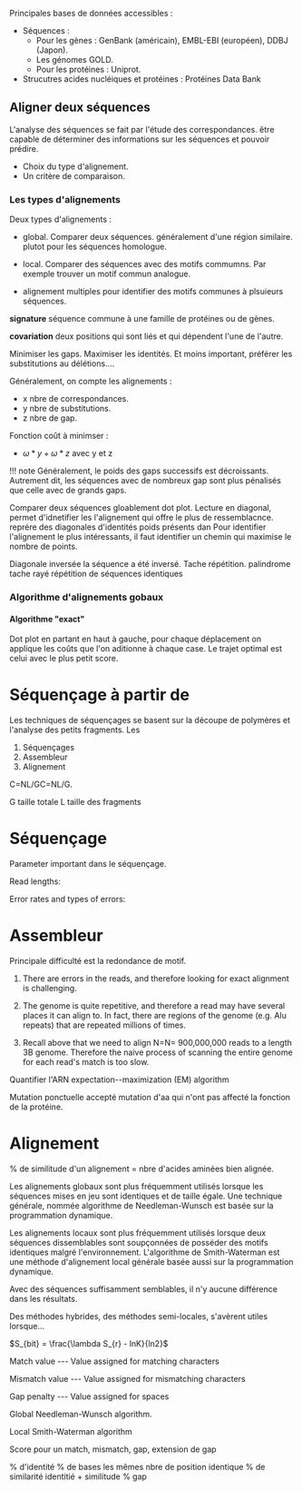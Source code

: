 Principales bases de données accessibles :

* Séquences :
    * Pour les gènes : GenBank (américain), EMBL-EBI (européen), DDBJ (Japon). 
    * Les génomes GOLD.
    * Pour les protéines : Uniprot.
* Strucutres acides nucléiques et protéines : Protéines Data Bank


## Aligner deux séquences

L'analyse des séquences se fait par l'étude des correspondances.
être capable de déterminer des informations sur les séquences et pouvoir prédire.

* Choix du type d'alignement.
* Un critère de comparaison.

### Les types d'alignements

Deux types d'alignements :

* global. Comparer deux séquences. généralement d'une région similaire. plutot pour les séquences homologue.
* local. Comparer des séquences avec des motifs commumns. Par exemple trouver un motif commun analogue.

* alignement multiples pour identifier des motifs communes à plsuieurs séquences.

__signature__ séquence commune à une famille de protéines ou de gènes.

__covariation__ deux positions qui sont liés et qui dépendent l'une de l'autre.

Minimiser les gaps.
Maximiser les identités.
Et moins important, préférer les substitutions au délétions....

Généralement, on compte les alignements :

* x nbre de correspondances.
* y nbre de substitutions.
* z nbre de gap.

Fonction coût à minimser :

* $\omega * y + \omega * z$ avec y et z 

!!! note 
    Généralement, le poids des gaps successifs est décroissants. Autrement dit, les séquences avec de nombreux gap sont plus pénalisés que celle avec de grands gaps.

Comparer deux séquences gloablement dot plot.
Lecture en diagonal, permet d'idnetifier les l'alignement qui offre le plus de ressemblacnce.
reprére des diagonales d'identités poids présents dan 
Pour identifier l'alignement le plus intéressants, il faut identifier un chemin qui maximise le nombre de points.

Diagonale inversée la séquence a été inversé.
Tache répétition. palindrome
tache rayé répétition de séquences identiques 

### Algorithme d'alignements gobaux

#### Algorithme "exact"

Dot plot en partant en haut à gauche, pour chaque déplacement on applique les coûts que l'on aditionne à chaque case. Le trajet optimal est celui avec le plus petit score.

# Séquençage à partir de 

Les techniques de séquençages se basent sur la découpe de polymères et l'analyse des petits fragments. Les

1.  Séquençages
2.  Assembleur
3.  Alignement

C=NL/GC=NL/G.

G taille totale
L taille des fragments

# Séquençage

Parameter important dans le séquençage.

Read lengths:

Error rates and types of errors:

# Assembleur

Principale difficulté est la redondance de motif.

1. There are errors in the reads, and therefore looking for exact alignment is challenging.
2. The genome is quite repetitive, and therefore a read may have several places it can align to. In fact, there are regions of the genome (e.g. Alu repeats) that are repeated millions of times.

3. Recall above that we need to align N=N= 900,000,000 reads to a length 3B genome. Therefore the naive process of scanning the entire genome for each read's match is too slow.

Quantifier l'ARN expectation--maximization (EM) algorithm

Mutation ponctuelle accepté mutation d'aa qui n'ont pas affecté la fonction de la protéine.

# Alignement

% de similitude d'un alignement = nbre d'acides aminées bien alignée.

Les alignements globaux sont plus fréquemment utilisés lorsque les séquences mises en jeu sont identiques et de taille égale. Une technique générale, nommée algorithme de Needleman-Wunsch est basée sur la
programmation dynamique.

Les alignements locaux sont plus fréquemment utilisés lorsque deux
séquences dissemblables sont soupçonnées de posséder des motifs
identiques malgré l'environnement. L'algorithme de Smith-Waterman est
une méthode d\'alignement local générale basée aussi sur la
programmation dynamique.

Avec des séquences suffisamment semblables, il n'y aucune différence
dans les résultats.

Des méthodes hybrides, des méthodes semi-locales, s'avèrent utiles lorsque...

$S_{bit} = \frac{\lambda S_{r} - lnK}{ln2}$

Match value --- Value assigned for matching characters

Mismatch value --- Value assigned for mismatching characters

Gap penalty --- Value assigned for spaces

Global Needleman-Wunsch algorithm.

Local Smith-Waterman algorithm

Score pour un match, mismatch, gap, extension de gap

% d'identité % de bases les mêmes  nbre de position identique 
% de similarité identitié + similitude 
% gap   
